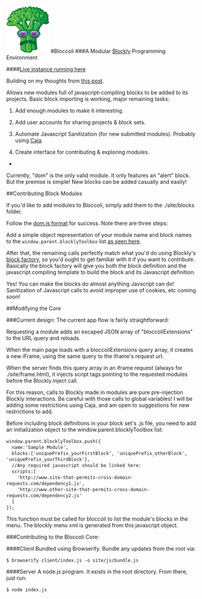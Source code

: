 ![logo](site/img/logo-small.png)
#Bloccoli
###A Modular [Blockly](http://code.google.com/p/blockly/) Programming Environment

####[Live instance running here](http://bloccoli.herokuapp.com/)

Building on my thoughts from [this post](https://github.com/flyswatter/Blockly-Brainstorming).

Allows new modules full of javascript-compiling blocks to be added to its projects.  Basic block importing is working, major remaining tasks:

1.  Add enough modules to make it interesting.

2.  Add user accounts for sharing projects & block sets.

3.  Automate Javascript Sanitization (for new submitted modules).  Probably using [Caja](https://developers.google.com/apps-script/guides/html-service-caja).

4.  Create interface for contributing & exploring modules.
-

Currently, "dom" is the only valid module.  It only features an "alert" block.  But the premise is simple!  New blocks can be added casually and easily!

##Contributing Block Modules

If you'd like to add modules to Bloccoli, simply add them to the ./site/blocks folder.

Follow the [dom.js format](https://github.com/flyswatter/Bloccoli/blob/master/site/blocks/dom.js) for success.  Note there are three steps:

Add a simple object representation of your module name and block names to the `window.parent.blocklyToolbox` list [as seen here](https://github.com/flyswatter/Bloccoli/blob/master/site/blocks/dom.js#L1).

After that, the remaining calls perfectly match what you'd do using Blockly's [block factory](http://blockly-demo.appspot.com/static/apps/blockfactory/index.html), so you'd ought to get familiar with it if you want to contribute.  Basically the block factory will give you both the block definition and the javascript compiling template to build the block and its Javascript definition.

Yes!  You can make the blocks do almost anything Javscript can do!  Sanitization of Javascript calls to avoid improper use of cookies, etc coming soon!

##Modifying the Core

###Current design:
The current app flow is fairly straightforward:  

Requesting a module adds an escaped JSON array of "bloccoliExtensions" to the URL query and reloads.

When the main page loads with a bloccoliExtensions query array, it creates a new iFrame, using the same query to the iframe's request url.

When the server finds this query array in an iframe request (always for ./site/frame.html), it injects script tags pointing to the requested modules before the Blockly.inject call.

For this reason, calls to Blockly made in modules are pure pre-injection Blockly interactions.  Be careful with those calls to global variables!  I will be adding some restrictions using Caja, and am open to suggestions for new restrictions to add.

Before including block definitions in your block set's .js file, you need to add an initialization object to the window.parent.blocklyToolbox list:

    window.parent.blocklyToolbox.push({
      name:'Sample Module',
      blocks:['uniquePrefix_yourFirstBlock', 'uniquePrefix_otherBlock', 'uniquePrefix_yourThirdBlock'],
      //Any required javascript should be linked here:
      scripts:[
        'http://www.site-that-permits-cross-domain-requests.com/dependency1.js',
        'http://www.other-site-that-permits-cross-domain-requests.com/dependency2.js'
      ]
    });

This function must be called for bloccoli to list the module's blocks in the menu.  The blockly menu xml is generated from this javascript object.

###Contributing to the Bloccoli Core:

####Client
Bundled using Browserify.  Bundle any updates from the root via:

    $ browserify client/index.js -o site/js/bundle.js

####Server
A node.js program.  It exists in the root directory.  From there, just run:

    $ node index.js